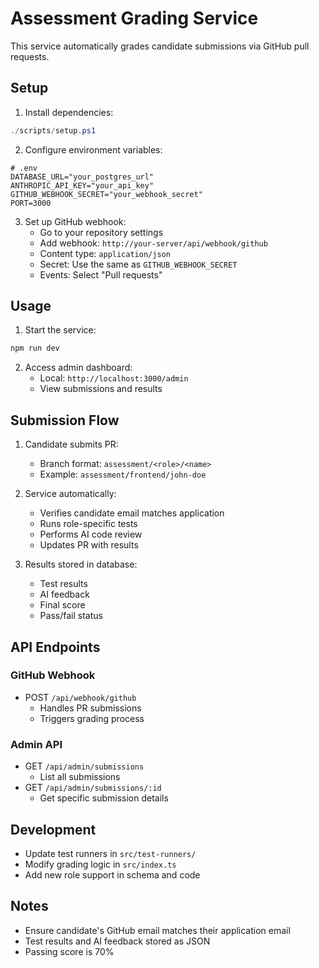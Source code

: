 # Assessment Grading Service

This service automatically grades candidate submissions via GitHub pull requests.

## Setup

1. Install dependencies:

```powershell
./scripts/setup.ps1
```

2. Configure environment variables:

```env
# .env
DATABASE_URL="your_postgres_url"
ANTHROPIC_API_KEY="your_api_key"
GITHUB_WEBHOOK_SECRET="your_webhook_secret"
PORT=3000
```

3. Set up GitHub webhook:
   - Go to your repository settings
   - Add webhook: `http://your-server/api/webhook/github`
   - Content type: `application/json`
   - Secret: Use the same as `GITHUB_WEBHOOK_SECRET`
   - Events: Select "Pull requests"

## Usage

1. Start the service:

```powershell
npm run dev
```

2. Access admin dashboard:
   - Local: `http://localhost:3000/admin`
   - View submissions and results

## Submission Flow

1. Candidate submits PR:

   - Branch format: `assessment/<role>/<name>`
   - Example: `assessment/frontend/john-doe`

2. Service automatically:

   - Verifies candidate email matches application
   - Runs role-specific tests
   - Performs AI code review
   - Updates PR with results

3. Results stored in database:
   - Test results
   - AI feedback
   - Final score
   - Pass/fail status

## API Endpoints

### GitHub Webhook

- POST `/api/webhook/github`
  - Handles PR submissions
  - Triggers grading process

### Admin API

- GET `/api/admin/submissions`
  - List all submissions
- GET `/api/admin/submissions/:id`
  - Get specific submission details

## Development

- Update test runners in `src/test-runners/`
- Modify grading logic in `src/index.ts`
- Add new role support in schema and code

## Notes

- Ensure candidate's GitHub email matches their application email
- Test results and AI feedback stored as JSON
- Passing score is 70%
